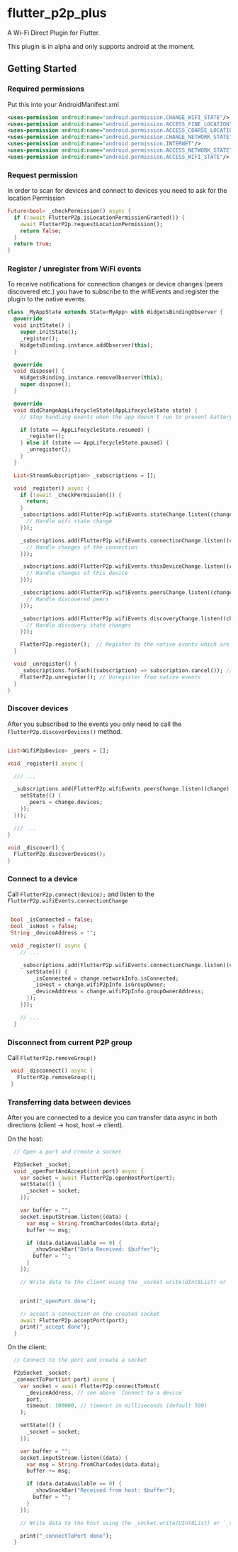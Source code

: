 # flutter_p2p_plus

A Wi-Fi Direct Plugin for Flutter.

This plugin is in alpha and only supports android at the moment.

## Getting Started

### Required permissions

Put this into your AndroidManifest.xml
```xml
<uses-permission android:name="android.permission.CHANGE_WIFI_STATE"/>
<uses-permission android:name="android.permission.ACCESS_FINE_LOCATION"/>
<uses-permission android:name="android.permission.ACCESS_COARSE_LOCATION"/>
<uses-permission android:name="android.permission.CHANGE_NETWORK_STATE"/>
<uses-permission android:name="android.permission.INTERNET"/>
<uses-permission android:name="android.permission.ACCESS_NETWORK_STATE"/>
<uses-permission android:name="android.permission.ACCESS_WIFI_STATE"/>
```

### Request permission

In order to scan for devices and connect to devices you need to ask for the location Permission

```dart
Future<bool> _checkPermission() async {
  if (!await FlutterP2p.isLocationPermissionGranted()) {
    await FlutterP2p.requestLocationPermission();
    return false;
  }
  return true;
}
```

### Register / unregister from WiFi events

To receive notifications for connection changes or device changes (peers discovered etc.) you have
to subscribe to the wifiEvents and register the plugin to the native events.

```dart
class _MyAppState extends State<MyApp> with WidgetsBindingObserver {
  @override
  void initState() {
    super.initState();
    _register();
    WidgetsBinding.instance.addObserver(this);
  }

  @override
  void dispose() {
    WidgetsBinding.instance.removeObserver(this);
    super.dispose();
  }

  @override
  void didChangeAppLifecycleState(AppLifecycleState state) {
    // Stop handling events when the app doesn't run to prevent battery draining

    if (state == AppLifecycleState.resumed) {
      _register();
    } else if (state == AppLifecycleState.paused) {
      _unregister();
    }
  }

  List<StreamSubscription> _subscriptions = [];

  void _register() async {
    if (!await _checkPermission()) {
      return;
    }
    _subscriptions.add(FlutterP2p.wifiEvents.stateChange.listen((change) {
      // Handle wifi state change
    }));

    _subscriptions.add(FlutterP2p.wifiEvents.connectionChange.listen((change) {
      // Handle changes of the connection
    }));

    _subscriptions.add(FlutterP2p.wifiEvents.thisDeviceChange.listen((change) {
      // Handle changes of this device
    }));

    _subscriptions.add(FlutterP2p.wifiEvents.peersChange.listen((change) {
      // Handle discovered peers
    }));

    _subscriptions.add(FlutterP2p.wifiEvents.discoveryChange.listen((change) {
      // Handle discovery state changes
    }));

    FlutterP2p.register();  // Register to the native events which are send to the streams above
  }

  void _unregister() {
    _subscriptions.forEach((subscription) => subscription.cancel()); // Cancel subscriptions
    FlutterP2p.unregister(); // Unregister from native events
  }
}
```

### Discover devices

After you subscribed to the events you only need to call the `FlutterP2p.discoverDevices()` method.

```dart

List<WifiP2pDevice> _peers = [];

void _register() async {

  /// ...

  _subscriptions.add(FlutterP2p.wifiEvents.peersChange.listen((change) {
    setState(() {
      _peers = change.devices;
    });
  }));

  /// ...
}

void _discover() {
  FlutterP2p.discoverDevices();
}
```

### Connect to a device

Call `FlutterP2p.connect(device);` and listen to the `FlutterP2p.wifiEvents.connectionChange`

```dart

 bool _isConnected = false;
 bool _isHost = false;
 String _deviceAddress = "";

 void _register() async {
    // ...

    _subscriptions.add(FlutterP2p.wifiEvents.connectionChange.listen((change) {
      setState(() {
        _isConnected = change.networkInfo.isConnected;
        _isHost = change.wifiP2pInfo.isGroupOwner;
        _deviceAddress = change.wifiP2pInfo.groupOwnerAddress;
      });
    }));

    // ...
  }
```

### Disconnect from current P2P group

Call `FlutterP2p.removeGroup()`

```dart
 void _disconnect() async {
   FlutterP2p.removeGroup();
 }
```

### Transferring data between devices

After you are connected to a device you can transfer data async in both directions (client -> host, host -> client).

On the host:

```dart
  // Open a port and create a socket

  P2pSocket _socket;
  void _openPortAndAccept(int port) async {
    var socket = await FlutterP2p.openHostPort(port);
    setState(() {
      _socket = socket;
    });

    var buffer = "";
    socket.inputStream.listen((data) {
      var msg = String.fromCharCodes(data.data);
      buffer += msg;

      if (data.dataAvailable == 0) {
        _showSnackBar("Data Received: $buffer");
        buffer = "";
      }
    });

    // Write data to the client using the _socket.write(UInt8List) or `_socket.writeString("Hello")` method


    print("_openPort done");

    // accept a connection on the created socket
    await FlutterP2p.acceptPort(port);
    print("_accept done");
  }
```

On the client:

```dart
  // Connect to the port and create a socket

  P2pSocket _socket;
  _connectToPort(int port) async {
    var socket = await FlutterP2p.connectToHost(
      _deviceAddress, // see above `Connect to a device`
      port,
      timeout: 100000, // timeout in milliseconds (default 500)
    );

    setState(() {
      _socket = socket;
    });

    var buffer = "";
    socket.inputStream.listen((data) {
      var msg = String.fromCharCodes(data.data);
      buffer += msg;

      if (data.dataAvailable == 0) {
        _showSnackBar("Received from host: $buffer");
        buffer = "";
      }
    });

    // Write data to the host using the _socket.write(UInt8List) or `_socket.writeString("Hello")` method

    print("_connectToPort done");
  }
```